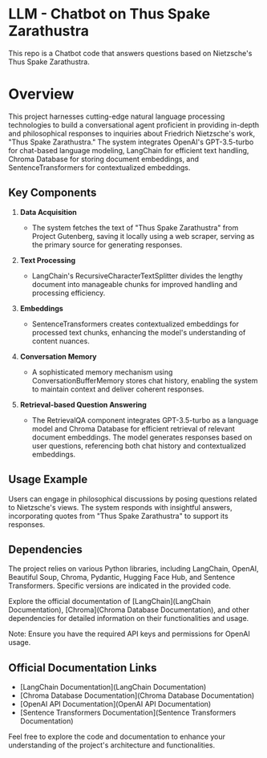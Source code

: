 # LLM - Chatbot on Thus Spake Zarathustra

This repo is a Chatbot code that answers questions based on Nietzsche's Thus Spake Zarathustra.

<response>

# Overview

This project harnesses cutting-edge natural language processing technologies to build a conversational agent proficient in providing in-depth and philosophical responses to inquiries about Friedrich Nietzsche's work, "Thus Spake Zarathustra." The system integrates OpenAI's GPT-3.5-turbo for chat-based language modeling, LangChain for efficient text handling, Chroma Database for storing document embeddings, and SentenceTransformers for contextualized embeddings.

## Key Components

1. **Data Acquisition**
   - The system fetches the text of "Thus Spake Zarathustra" from Project Gutenberg, saving it locally using a web scraper, serving as the primary source for generating responses.

2. **Text Processing**
   - LangChain's RecursiveCharacterTextSplitter divides the lengthy document into manageable chunks for improved handling and processing efficiency.

3. **Embeddings**
   - SentenceTransformers creates contextualized embeddings for processed text chunks, enhancing the model's understanding of content nuances.

4. **Conversation Memory**
   - A sophisticated memory mechanism using ConversationBufferMemory stores chat history, enabling the system to maintain context and deliver coherent responses.

5. **Retrieval-based Question Answering**
   - The RetrievalQA component integrates GPT-3.5-turbo as a language model and Chroma Database for efficient retrieval of relevant document embeddings. The model generates responses based on user questions, referencing both chat history and contextualized embeddings.

## Usage Example

Users can engage in philosophical discussions by posing questions related to Nietzsche's views. The system responds with insightful answers, incorporating quotes from "Thus Spake Zarathustra" to support its responses.

## Dependencies

The project relies on various Python libraries, including LangChain, OpenAI, Beautiful Soup, Chroma, Pydantic, Hugging Face Hub, and Sentence Transformers. Specific versions are indicated in the provided code.

Explore the official documentation of [LangChain](LangChain Documentation), [Chroma](Chroma Database Documentation), and other dependencies for detailed information on their functionalities and usage.

Note: Ensure you have the required API keys and permissions for OpenAI usage.


## Official Documentation Links

- [LangChain Documentation](LangChain Documentation)
- [Chroma Database Documentation](Chroma Database Documentation)
- [OpenAI API Documentation](OpenAI API Documentation)
- [Sentence Transformers Documentation](Sentence Transformers Documentation)

Feel free to explore the code and documentation to enhance your understanding of the project's architecture and functionalities.

</response>

